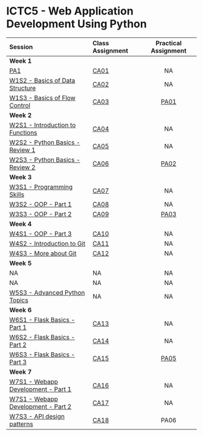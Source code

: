 # ICTC5 - Web Application Development Using Python 

| Session                                        | Class Assignment                    |       Practical Assignment       |
| :--------------------------------------------- | :---------------------------------- | :------------------------------: |
| **Week 1**                                     |
| [PA1](./partical_assignments/PA1/)                                | [CA01](./W1/S1/CA01.md)             |                NA                |
| [W1S2 - Basics of Data Structure](./W1/S2/)    | [CA02](./W1/S2/CA02.md)             |                NA                |
| [W1S3 - Basics of Flow Control](./W1/S3/)      | [CA03](./W1/S3/CA03.md)             |     [PA01](./W1/S3/PA01.md)      |
| **Week 2**                                     |
| [W2S1 - Introduction to Functions](./W2/S1/)   | [CA04](./W2/S1/CA04.md)             |                NA                |
| [W2S2 - Python Basics - Review 1](./W2/S2/)    | [CA05](./W2/S2/CA05.md)             |                NA                |
| [W2S3 - Python Basics - Review 2](./W2/S3/)    | [CA06](./W2/S3/CA06-Tic-Tac-Toe.md) | [PA02](./W2/S3/PA02-Fruitman.md) |
| **Week 3**                                     |
| [W3S1 - Programming Skills](./W3/S1/)          | [CA07](./W3/S1/CA07.md)             |                NA                |
| [W3S2 - OOP - Part 1](./W3/S2/)                | [CA08](./W3/S2/CA08.md)             |                NA                |
| [W3S3 - OOP - Part 2](./W3/S3/)                | [CA09](./W3/S3/CA00.md)             |  [PA03](./W3/S3/PA03-Shapes.md)  |
| **Week 4**                                     |
| [W4S1 - OOP - Part 3](./W4/S1/)                | [CA10](./W4/S1/CA10.md)             |                NA                |
| [W4S2 - Introduction to Git](./W4/S2/)         | [CA11](./W4/S2/CA11.md)             |                NA                |
| [W4S3 - More about Git](./W4/S2/)              | [CA12](./W4/S2/CA11.md)             |                NA                |
| **Week 5**                                     |
| NA                                             | NA                                  |                NA                |
| NA                                             | NA                                  |                NA                |
| [W5S3 - Advanced Python Topics](./W5/S3/)      | NA                                  |                NA                |
| **Week 6**                                     |
| [W6S1 - Flask Basics - Part 1](./W6/S1/)       | [CA13](./W6/S1/CA00.md)             |                NA                |
| [W6S2 - Flask Basics - Part 2](./W6/S2/)       | [CA14](./W6/S2/CA00.md)             |                NA                |
| [W6S3 - Flask Basics - Part 3](./W6/S3/)       | [CA15](./W6/S3/CA00.md)             |     [PA05](./W6/S3/PA05.md)      |
| **Week 7**                                     |
| [W7S1 - Webapp Development - Part 1](./W7/S1/) | [CA16](./W6/S1/CA00.md)             |                NA                |
| [W7S1 - Webapp Development - Part 2](./W7/S2/) | [CA17](./W6/S2/CA00.md)             |                NA                |
| [W7S3 - API design patterns](./W7/S3/)         | [CA18](./W6/S3/CA00.md)             |               PA06               |

